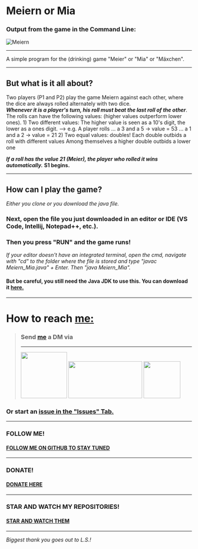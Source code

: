 # Meiern or Mia
### **Output from the game in the Command Line:**
![Meiern](https://user-images.githubusercontent.com/71566988/114567406-831fbf00-9c73-11eb-812e-f0c6b85feb22.gif "Output from the game in the Command Line")
****
A simple program for the (drinking) game "Meier" or "Mia" or "Mäxchen".
****
## **But what is it all about?**
Two players (P1 and P2) play the game Meiern against each other,
where the dice are always rolled alternately with two dice.<br>
***Whenever it is a player's turn, his roll must beat the last roll of the other***.<br>
The rolls can have the following values: (higher values outperform lower ones).
    1) Two different values:
        The higher value is seen as a 10's digit, the lower as a ones digit.
        --> e.g. A player rolls ... a 3 and a 5 -> value = 53
                                    ... a 1 and a 2 -> value = 21
    2) Two equal values: doubles!
        Each double outbids a roll with different values
        Among themselves a higher double outbids a lower one
        
***If a roll has the value 21 (Meier), the player who rolled it wins automatically.***
**S1 begins.**
*****
## **How can I play the game?**
*Either you clone or you download the java file.*<br>
### Next, open the file you just downloaded in an editor or IDE (VS Code, Intellij, Notepad++, etc.).<br>
### Then you press "RUN" and the game runs!
*If your editor doesn't have an integrated terminal, open the cmd, navigate with "cd" to the folder where the file is stored and type "javac Meiern_Mia.java" + Enter. Then "java Meiern_Mia".* <br>
#### **But be careful, you still need the Java JDK to use this. You can download it [here.](https://www.oracle.com/java/technologies/javase-jdk16-downloads.html "Downlaod the Java JDK HERE!")**
****
# How to reach [me:](https://github.com/JakeGame3/AboutMe) <br>

> ### **Send [me](https://github.com/JakeGame3/AboutMe) a DM via** <br>
> ****
>[<img src="https://media.giphy.com/media/Fo5y4K3GD3RYijvsCS/giphy.gif" width="125" height="125"/>](https://discordapp.com/users/601715164835741696 "Send me a MESSAGE via Discord")
>[<img src="https://media.giphy.com/media/iFgzUCWgxj7B22ik2K/giphy.gif" width="200" height="100"/>](https://www.reddit.com/user/JakeGame3 "Send me a MESSAGE via Reddit") 
>[<img src="https://techcrunch.com/wp-content/uploads/2014/06/twitter-rise.gif?w=1390&crop=1" width="100" height="100"/>](https://twitter.com/Jake_Game3 "Send me a MESSAGE via Twitter")
### Or start an [issue in the "Issues" Tab.](https://github.com/JakeGame3/Meiern/issues "Create an issue!")
****
### FOLLOW ME!
#### [FOLLOW ME ON GITHUB TO STAY TUNED](https://github.com/JakeGame3 "Follow")
****
### DONATE!
#### [DONATE HERE](https://paypal.me/conceptblitz "Donate")
****
### STAR AND WATCH MY REPOSITORIES!
#### [STAR AND WATCH THEM](https://github.com/JakeGame3?tab=repositories " Star and Watch")
****
*Biggest thank you goes out to L.S.!*
